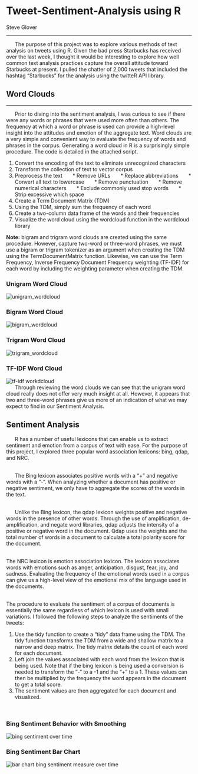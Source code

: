 # Tweet-Sentiment-Analysis using R
Steve Glover
***

&nbsp;&nbsp;&nbsp;&nbsp;&nbsp; The purpose of this project was to explore various methods of text analysis on tweets using R. Given the bad press Starbucks has received over the last week, I thought it would be interesting to explore how well common text analysis practices capture the overall attitude toward Starbucks at present. I pulled the chatter of 2,000 tweets that included the hashtag “Starbucks” for the analysis using the twitteR API library. 

## Word Clouds
***
&nbsp;&nbsp;&nbsp;&nbsp;&nbsp; Prior to diving into the sentiment analysis, I was curious to see if there were any words or phrases that were used more often than others. The frequency at which a word or phrase is used can provide a high-level insight into the attitudes and emotion of the aggregate text. Word clouds are a very simple and convenient way to evaluate the frequency of words and phrases in the corpus.  Generating a word cloud in R is a surprisingly simple procedure. The code is detailed in the attached script.
1.	Convert the encoding of the text to eliminate unrecognized characters
2.	Transform the collection of text to vector corpus
3.	Preprocess the text
&nbsp;&nbsp;&nbsp;&nbsp;&nbsp;  * Remove URLs
&nbsp;&nbsp;&nbsp;&nbsp;&nbsp;  * Replace abbreviations
&nbsp;&nbsp;&nbsp;&nbsp;&nbsp;  * Convert all text to lowercase
&nbsp;&nbsp;&nbsp;&nbsp;&nbsp;  * Remove punctuation
&nbsp;&nbsp;&nbsp;&nbsp;&nbsp;  * Remove numerical characters
&nbsp;&nbsp;&nbsp;&nbsp;&nbsp;  * Exclude commonly used stop words
&nbsp;&nbsp;&nbsp;&nbsp;&nbsp;  * Strip excessive which space
4.	Create a Term Document Matrix (TDM)
5.	Using the TDM, simply sum the frequency of each word
6.	Create a two-column data frame of the words and their frequencies
7.	Visualize the word cloud using the wordcloud function in the wordcloud library

**Note:** bigram and trigram word clouds are created using the same procedure. However, capture two-word or three-word phrases,  we must use a bigram or trigram tokenizer as an argument when creating the TDM using the TermDocumentMatrix function.  Likewise, we can use the Term Frequency, Inverse Frequency Document Frequency weighting  (TF-IDF) for each word by including the weighting parameter when creating the TDM. 

### Unigram Word Cloud
![unigram_wordcloud](https://user-images.githubusercontent.com/22827466/39077613-555551e0-44d1-11e8-8c9c-303b173eff46.png)

### Bigram Word Cloud
![bigram_wordcloud](https://user-images.githubusercontent.com/22827466/39077626-6c7eec64-44d1-11e8-84e6-86de7a9fc3e9.png)

### Trigram Word Cloud
![trigram_wordcloud](https://user-images.githubusercontent.com/22827466/39077636-8049e456-44d1-11e8-8f83-e542e001364c.png)

### TF-IDF Word Cloud
![tf-idf workdcloud](https://user-images.githubusercontent.com/22827466/39077648-8dd90ad4-44d1-11e8-99fb-3adf1eb507eb.png)
<br>
&nbsp;&nbsp;&nbsp;&nbsp;&nbsp; Through reviewing the word clouds we can see that the unigram word cloud really does not offer very much insight at all.  However, it appears that two and three-word phrases give us more of an indication of what we may expect to find in our Sentiment Analysis. 
<br>

## Sentiment Analysis
&nbsp;&nbsp;&nbsp;&nbsp;&nbsp; R has a number of useful lexicons that can enable us to extract sentiment and emotion from a corpus of text with ease. For the purpose of this project, I explored three popular word association lexicons: bing, qdap, and NRC.
<br><br>

&nbsp;&nbsp;&nbsp;&nbsp;&nbsp; The Bing lexicon associates positive words with a  “+” and negative words with a “-“. When analyzing whether a document has positive or negative sentiment, we only have to aggregate the scores of the words in the text.
<br><br>

&nbsp;&nbsp;&nbsp;&nbsp;&nbsp; Unlike the Bing lexicon, the qdap lexicon weights positive and negative words in the presence of other words. Through the use of amplification, de-amplification, and negate word libraries, qdap adjusts the intensity of a positive or negative word in the document. Qdap uses the weights and the total number of words in a document to calculate a total polarity score for the document.
<br><br>

The NRC lexicon is emotion association lexicon. The lexicon associates words with emotions such as anger, anticipation, disgust, fear, joy, and sadness. Evaluating the frequency of the emotional words used in a corpus can give us a high-level view of the emotional mix of the language used in the documents.
<br><br>

The procedure to evaluate the sentiment of a corpus of documents is essentially the same regardless of which lexicon is used with small variations. I followed the following steps to analyze the sentiments of the tweets:
1.	Use the tidy function to create a “tidy” data frame using the TDM. The tidy function transforms the TDM from a wide and shallow matrix to a narrow and deep matrix. The tidy matrix details the count of each word for each document. 
2.	Left join the values associated with each word from the lexicon that is being used. Note that if the bing lexicon is being used a conversion is needed to transform the “-“ to a -1 and the “+” to a 1. These values can then be multiplied by the frequency the word appears in the document to get a total score. 
3.	The sentiment values are then aggregated for each document and visualized.
<br>

### Bing Sentiment Behavior with Smoothing
![bing sentiment over time](https://user-images.githubusercontent.com/22827466/39077668-adaab506-44d1-11e8-9297-a72a15a0adc1.png)

### Bing Sentiment Bar Chart
![bar chart bing sentiment measure over time](https://user-images.githubusercontent.com/22827466/39077682-bb55b7b4-44d1-11e8-8a61-065da7a2e9d0.png)
